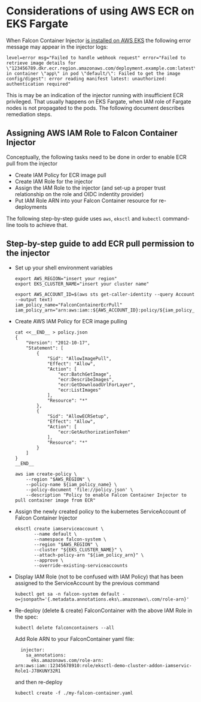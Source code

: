 # Considerations of using AWS ECR on EKS Fargate

When Falcon Container Injector [is installed on AWS EKS](../eks) the following error message may appear in the injector logs:

```
level=error msg="Failed to handle webhook request" error="Failed to retrieve image details for \"123456789.dkr.ecr.region.amazonaws.com/deployment.example.com:latest\" in container \"app\" in pod \"default/\": Failed to get the image config/digest": error reading manifest latest: unauthorized: authentication required"
```

This is may be an indication of the injector running with insufficient ECR privileged. That usually happens on EKS Fargate,
when IAM role of Fargate nodes is not propagated to the pods. The following document describes remediation steps.


## Assigning AWS IAM Role to Falcon Container Injector

Conceptually, the following tasks need to be done in order to enable ECR pull from the injector

 - Create IAM Policy for ECR image pull
 - Create IAM Role for the injector
 - Assign the IAM Role to the injector (and set-up a proper trust relationship on the role and OIDC indentity provider)
 - Put IAM Role ARN into your Falcon Container resource for re-deployments

The following step-by-step guide uses `aws`, `eksctl` and `kubectl` command-line tools to achieve that.

## Step-by-step guide to add ECR pull permission to the injector

 - Set up your shell environment variables
   ```
   export AWS_REGION="insert your region"
   export EKS_CLUSTER_NAME="insert your cluster name"

   export AWS_ACCOUNT_ID=$(aws sts get-caller-identity --query Account --output text)
   iam_policy_name="FalconContainerEcrPull"
   iam_policy_arn="arn:aws:iam::${AWS_ACCOUNT_ID}:policy/${iam_policy_name}"
   ```

 - Create AWS IAM Policy for ECR image pulling
   ```
   cat <<__END__ > policy.json
   {
       "Version": "2012-10-17",
       "Statement": [
           {
               "Sid": "AllowImagePull",
               "Effect": "Allow",
               "Action": [
                   "ecr:BatchGetImage",
                   "ecr:DescribeImages",
                   "ecr:GetDownloadUrlForLayer",
                   "ecr:ListImages"
               ],
               "Resource": "*"
           },
           {
               "Sid": "AllowECRSetup",
               "Effect": "Allow",
               "Action": [
                   "ecr:GetAuthorizationToken"
               ],
               "Resource": "*"
           }
       ]
   }
   __END__

   aws iam create-policy \
       --region "$AWS_REGION" \
       --policy-name ${iam_policy_name} \
       --policy-document 'file://policy.json' \
       --description "Policy to enable Falcon Container Injector to pull container image from ECR"
   ```

- Assign the newly created policy to the kubernetes ServiceAccount of Falcon Container Injector
  ```
  eksctl create iamserviceaccount \
         --name default \
         --namespace falcon-system \
         --region "$AWS_REGION" \
         --cluster "${EKS_CLUSTER_NAME}" \
         --attach-policy-arn "${iam_policy_arn}" \
         --approve \
         --override-existing-serviceaccounts
  ```
- Display IAM Role (not to be confused with IAM Policy) that has been assigned to the ServiceAccount by the previous command
  ```
  kubectl get sa -n falcon-system default -o=jsonpath='{.metadata.annotations.eks\.amazonaws\.com/role-arn}'
  ```

- Re-deploy (delete & create) FalconContainer with the above IAM Role in the spec:
  ```
  kubectl delete falconcontainers --all
  ```

  Add Role ARN to your FalconContainer yaml file:
  ```
    injector:
      sa_annotations:
        eks.amazonaws.com/role-arn: arn:aws:iam::12345678910:role/eksctl-demo-cluster-addon-iamservic-Role1-J78KUNY32R1
  ```
  and then re-deploy
  ```
  kubectl create -f ./my-falcon-container.yaml
  ```
